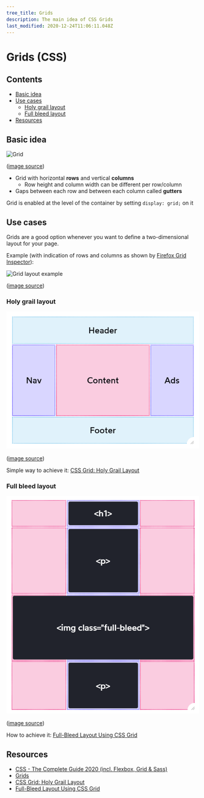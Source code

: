 ```yaml
---
tree_title: Grids
description: The main idea of CSS Grids
last_modified: 2020-12-24T11:06:11.048Z
---
```


# Grids (CSS)

## Contents

-   [Basic idea](#basic-idea)
-   [Use cases](#use-cases)
    -   [Holy grail layout](#holy-grail-layout)
    -   [Full bleed layout](#full-bleed-layout)
-   [Resources](#resources)

## Basic idea

![Grid](./_img/Grids/grid.png)

([image source](https://developer.mozilla.org/en-US/docs/Learn/CSS/CSS_layout/Grids))

-   Grid with horizontal **rows** and vertical **columns**
    -   Row height and column width can be different per row/column
-   Gaps between each row and between each column called **gutters**

Grid is enabled at the level of the container by setting `display: grid;` on it

## Use cases

Grids are a good option whenever you want to define a two-dimensional layout for your page.

Example (with indication of rows and columns as shown by [Firefox Grid Inspector](https://developer.mozilla.org/en-US/docs/Tools/Page_Inspector/How_to/Examine_grid_layouts)):

![Grid layout example](./_img/Grids/grid-layout-example.png)

([image source](https://developer.mozilla.org/en-US/docs/Learn/CSS/CSS_layout/Grids))

### Holy grail layout

![holy-grail](./_img/Grids/holy-grail.png)

([image source](https://www.joshwcomeau.com/css/full-bleed/))

Simple way to achieve it: [CSS Grid: Holy Grail Layout](https://www.digitalocean.com/community/tutorials/css-css-grid-holy-grail-layout)

### Full bleed layout

![full-bleed](./_img/Grids/full-bleed.png)

([image source](https://www.joshwcomeau.com/css/full-bleed/))

How to achieve it: [Full-Bleed Layout Using CSS Grid](https://www.joshwcomeau.com/css/full-bleed/)

## Resources

-   [CSS - The Complete Guide 2020 (incl. Flexbox, Grid & Sass)](https://www.udemy.com/course/css-the-complete-guide-incl-flexbox-grid-sass/)
-   [Grids](https://developer.mozilla.org/en-US/docs/Learn/CSS/CSS_layout/Grids)
-   [CSS Grid: Holy Grail Layout](https://www.digitalocean.com/community/tutorials/css-css-grid-holy-grail-layout)
-   [Full-Bleed Layout Using CSS Grid](https://www.joshwcomeau.com/css/full-bleed/)
